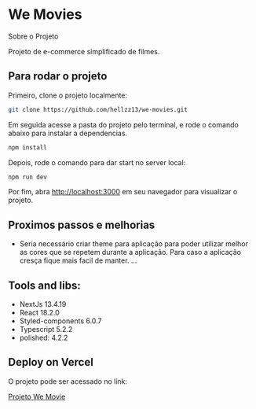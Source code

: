 # We Movies

Sobre o Projeto

Projeto de e-commerce simplificado de filmes.

## **Para rodar o projeto**

Primeiro, clone o projeto localmente:

```bash
git clone https://github.com/hellzz13/we-movies.git
```

Em seguida acesse a pasta do projeto pelo terminal, e rode o comando abaixo para instalar a dependencias.

```bash
npm install
```

Depois, rode o comando para dar start no server local:

```bash
npm run dev
```

Por fim, abra [http://localhost:3000](http://localhost:3000/) em seu navegador para visualizar o projeto.

## **Proximos passos e melhorias**

- Seria necessário criar theme para aplicação para poder utilizar melhor as cores que se repetem durante a aplicação. Para caso a aplicação cresça fique mais facil de manter.
  ...

## **Tools and libs:**

- NextJs 13.4.19
- React 18.2.0
- Styled-components 6.0.7
- Typescript 5.2.2
- polished: 4.2.2

## **Deploy on Vercel**

O projeto pode ser acessado no link:

[Projeto We Movie](https://we-movies-bice.vercel.app/)
